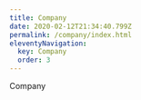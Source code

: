 ```yaml
---
title: Company
date: 2020-02-12T21:34:40.799Z
permalink: /company/index.html
eleventyNavigation:
  key: Company
  order: 3
---
```

Company
